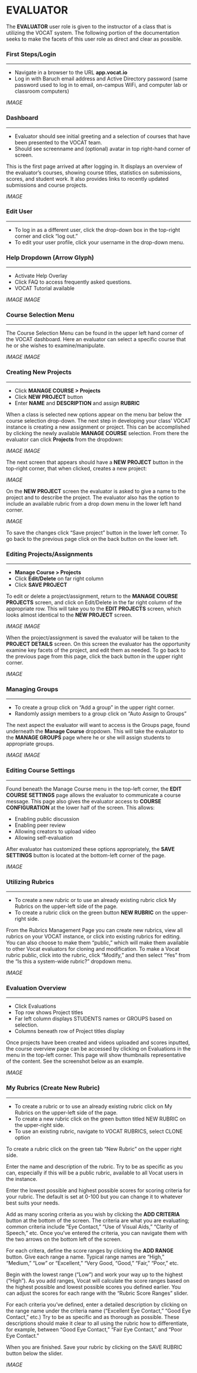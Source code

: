 # EVALUATOR

The **EVALUATOR** user role is given to the instructor of a class that is utilizing the VOCAT system. The following portion of the documentation seeks to make the facets of this user role as direct and clear as possible.

### First Steps/Login
---

 * Navigate in a browser to the URL **app.vocat.io**
 * Log in with Baruch email address and Active Directory password (same password used to log in to email, on-campus WiFi, and computer lab or classroom computers)

*IMAGE*

### Dashboard
---

 * Evaluator should see initial greeting and a selection of courses that have been presented to the VOCAT team.
 * Should see screenname and (optional) avatar in top right-hand corner of screen.

This is the first page arrived at after logging in. It displays an overview of the evaluator’s courses, showing course titles, statistics on submissions, scores, and student work. It also provides links to recently updated submissions and course projects.

*IMAGE*

### Edit User
---

 * To log in as a different user, click the drop-down box in the top-right corner and click “log out.”
 * To edit your user profile, click your username in the drop-down menu.

### Help Dropdown (Arrow Glyph)
---

 * Activate Help Overlay
 * Click FAQ to access frequently asked questions.
 * VOCAT Tutorial available

*IMAGE*
*IMAGE*

### Course Selection Menu
---

The Course Selection Menu can be found in the upper left hand corner of the VOCAT dashboard. Here an evaluator can select a specific course that he or she wishes to examine/manipulate.

*IMAGE*
*IMAGE*

### Creating New Projects
---

 * Click **MANAGE COURSE > Projects**
 * Click **NEW PROJECT** button
 * Enter **NAME** and **DESCRIPTION** and assign **RUBRIC**

When a class is selected new options appear on the menu bar below the course selection drop-down. The next step in developing your class’ VOCAT instance is creating a new assignment or project. This can be accomplished by clicking the newly available **MANAGE COURSE** selection. From there the evaluator can click **Projects** from the dropdown:

*IMAGE*
*IMAGE*

The next screen that appears should have a **NEW PROJECT** button in the top-right corner, that when clicked, creates a new project:

*IMAGE*

On the **NEW PROJECT** screen the evaluator is asked to give a name to the project and to describe the project. The evaluator also has the option to include an available rubric from a drop down menu in the lower left hand corner.

*IMAGE*

To save the changes click “Save project” button in the lower left corner.
To go back to the previous page click on the back button on the lower left.

### Editing Projects/Assignments
---

 * **Manage Course > Projects**
 * Click **Edit/Delete** on far right column
 * Click **SAVE PROJECT**

To edit or delete a project/assignment, return to the **MANAGE COURSE PROJECTS**
screen, and click on Edit/Delete in the far right column of the appropriate row. This
will take you to the **EDIT PROJECTS** screen, which looks almost identical to the
**NEW PROJECT** screen.

*IMAGE*
*IMAGE*

When the project/assignment is saved the evaluator will be taken to the **PROJECT DETAILS** screen. On this screen the evaluator has the opportunity examine key facets of the project, and edit them as needed. To go back to the previous page from this page, click the back button in the upper right corner.

*IMAGE*

### Managing Groups
---

 * To create a group click on “Add a group” in the upper right corner.
 * Randomly assign members to a group click on “Auto Assign to Groups”

The next aspect the evaluator will want to access is the Groups page, found underneath the **Manage Course** dropdown. This will take the evaluator to the **MANAGE GROUPS** page where he or she will assign students to appropriate groups.

*IMAGE*
*IMAGE*

### Editing Course Settings
---

Found beneath the Manage Course menu in the top-left corner, the **EDIT COURSE SETTINGS** page allows the
evaluator to communicate a course message. This page also gives the evaluator access to **COURSE CONFIGURATION** at the lower half of the screen. This allows:

 - Enabling public discussion
 - Enabling peer review
 - Allowing creators to upload video
 - Allowing self-evaluation

After evaluator has customized these options appropriately, the **SAVE SETTINGS** button is located at the bottom-left corner of the page.

*IMAGE*

### Utilizing Rubrics
---

 * To create a new rubric or to use an already existing rubric click My Rubrics on the upper-left side of the page.
 * To create a rubric click on the green button **NEW RUBRIC** on the upper-right side.

From the Rubrics Management Page you can create new rubrics, view all rubrics on your VOCAT instance, or click into existing rubrics for editing. You can also choose to make them “public,” which will make them available to other Vocat evaluators for cloning and modification. To make a Vocat rubric public, click into the rubric, click “Modify,” and then select “Yes” from the “Is this a system-wide rubric?” dropdown menu.

*IMAGE*

### Evaluation Overview
---

 * Click Evaluations
 * Top row shows Project titles
 * Far left column displays STUDENTS names or GROUPS based on selection.
 * Columns beneath row of Project titles display

Once projects have been created and videos uploaded and scores inputted, the course overview page can be accessed by clicking on Evaluations in the menu in the top-left corner. This page will show thumbnails representative of the content. See the screenshot below as an example.

*IMAGE*

### My Rubrics (Create New Rubric)

---

 * To create a rubric or to use an already existing rubric click on My Rubrics on the upper-left side of the page.
 * To create a new rubric click on the green button titled NEW RUBRIC on the upper-right side.
 * To use an existing rubric, navigate to VOCAT RUBRICS, select CLONE option

To create a rubric click on the green tab “New Rubric” on the upper right side.

Enter the name and description of the rubric. Try to be as specific as you can, especially if this will be a public rubric, available to all Vocat users in the instance.

Enter the lowest possible and highest possible scores for scoring criteria for your rubric. The default is set at 0-100 but you can change it to whatever best suits your needs.

Add as many scoring criteria as you wish by clicking the **ADD CRITERIA** button at the bottom of the screen. The criteria are what you are evaluating; common criteria include “Eye Contact,” “Use of Visual Aids,” “Clarity of Speech,” etc. Once you’ve entered the criteria, you can navigate them with the two arrows on the bottom left of the screen.

For each critera, define the score ranges by clicking the **ADD RANGE** button. Give each range a name. Typical range names are “High,” “Medium,” “Low” or “Excellent,” “Very Good, “Good,” “Fair,” “Poor,” etc.

Begin with the lowest range (“Low”) and work your way up to the highest (“High”). As you add ranges, Vocat will calculate the score ranges based on the highest possible and lowest possible scores you defined earlier. You can adjust the scores for each range with the “Rubric Score Ranges” slider.

For each criteria you’ve defined, enter a detailed description by clicking on the range name under the criteria name (“Excellent Eye Contact,” “Good Eye Contact,” etc.) Try to be as specific and as thorough as possible. These descriptions should make it clear to all using the rubric how to differentiate, for example, between “Good Eye Contact,” “Fair Eye Contact,” and “Poor Eye Contact.”

When you are finished. Save your rubric by clicking on the SAVE RUBRIC button below the slider.

*IMAGE*
